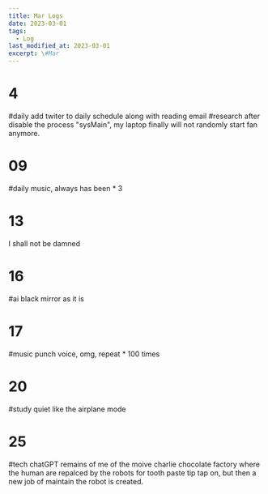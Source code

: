 ```yaml
---
title: Mar Logs
date: 2023-03-01
tags:
  - Log
last_modified_at: 2023-03-01
excerpt: \#Mar 
---
```


# 4

\#daily add twiter to daily schedule along with reading email
\#research after disable the process "sysMain", my laptop finally will not randomly start fan anymore.

# 09

\#daily music, always has been * 3

# 13

I shall not be damned

# 16

\#ai black mirror as it is 

# 17

\#music punch voice, omg, repeat * 100 times

# 20

\#study quiet like the airplane mode

# 25

\#tech chatGPT remains of me of the moive charlie chocolate factory where the human are repalced by the robots for tooth paste tip tap on, but then a new job of maintain the robot is created.